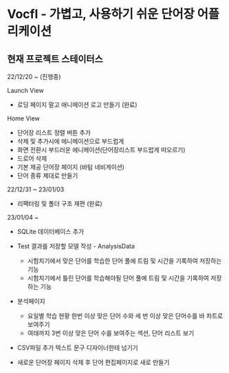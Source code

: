 # Vocfl - 가볍고, 사용하기 쉬운 단어장 어플리케이션

## 현재 프로젝트 스테이터스

22/12/20 ~ (진행중)

Launch View  
  - 로딩 페이지 말고 애니메이션 로고 만들기 (완료)

Home View 
  - 단어장 리스트 정렬 버튼 추가
  - 삭제 및 추가시에 에니메이션으로 부드럽게
  - 화면 전환시 부드러운 에니메이션(단어장리스트 부드럽게 떠오르기)
  - 드로어 삭제
  - 기본 제공 단어장 페이지 (바텀 네비게이션)
  - 단어 종류 제대로 만들기

22/12/31 ~ 23/01/03
- 리팩터링 및 폴더 구조 재편 (완료)

23/01/04 ~
- SQLite 데이터베이스 추가

* Test 결과를 저장할 모델 작성 - AnalysisData
    * 시험치기에서 맞은 단어를 학습한 단어 풀에 트림 및 시간을 기록하여 저장하는 기능  
    * 시험치기에서 틀린 단어를 학습해야될 단어 풀에 트림 및 시간을 기록하여 저장하는 기능
    
* 분석페이지
    * 요일별 학습 현황 한번 이상 맞은 단어 수와 세 번 이상 맞은 단어수를 바 차트로 보여주기
    * 여태까지 3번 이상 맞은 단어 수를 보여주는 섹션, 단어 리스트 보기
    
* CSV파일 추가 텍스트 문구 디자이너한테 넘기기

* 새로운 단어장 페이지 삭제 후 단어 편집페이지로 새로 만들기


